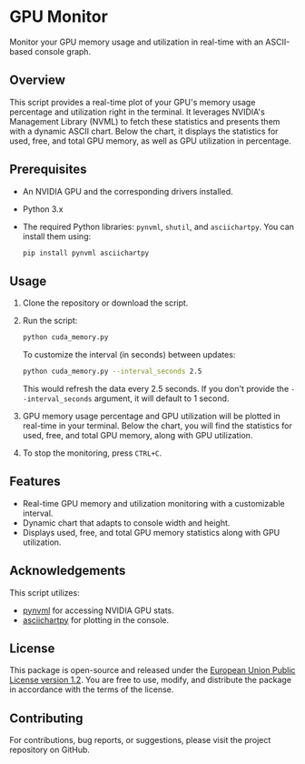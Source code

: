 # GPU Monitor

Monitor your GPU memory usage and utilization in real-time with an ASCII-based console graph.

## Overview

This script provides a real-time plot of your GPU's memory usage percentage and utilization right in the terminal.
It leverages NVIDIA's Management Library (NVML) to fetch these statistics and presents them with a dynamic ASCII chart.
Below the chart, it displays the statistics for used, free, and total GPU memory, as well as GPU utilization in percentage.

## Prerequisites

- An NVIDIA GPU and the corresponding drivers installed.
- Python 3.x
- The required Python libraries: `pynvml`, `shutil`, and `asciichartpy`. You can install them using:

  ```bash
  pip install pynvml asciichartpy
  ```

## Usage

1. Clone the repository or download the script.
2. Run the script:

    ```bash
    python cuda_memory.py
    ```

   To customize the interval (in seconds) between updates:

    ```bash
    python cuda_memory.py --interval_seconds 2.5
    ```

   This would refresh the data every 2.5 seconds. If you don't provide the `--interval_seconds` argument, it will default to 1 second.

3. GPU memory usage percentage and GPU utilization will be plotted in real-time in your terminal. Below the chart, you will find the statistics for used, free, and total GPU memory, along with GPU utilization.
4. To stop the monitoring, press `CTRL+C`.

## Features

- Real-time GPU memory and utilization monitoring with a customizable interval.
- Dynamic chart that adapts to console width and height.
- Displays used, free, and total GPU memory statistics along with GPU utilization.

## Acknowledgements

This script utilizes:

- [pynvml](https://pypi.org/project/pynvml/) for accessing NVIDIA GPU stats.
- [asciichartpy](https://pypi.org/project/asciichartpy/) for plotting in the console.

## License

This package is open-source and released under the [European Union Public License version 1.2](https://joinup.ec.europa.eu/collection/eupl/eupl-text-eupl-12).
You are free to use, modify, and distribute the package in accordance with the terms of the license.

## Contributing

For contributions, bug reports, or suggestions, please visit the project repository on GitHub.
